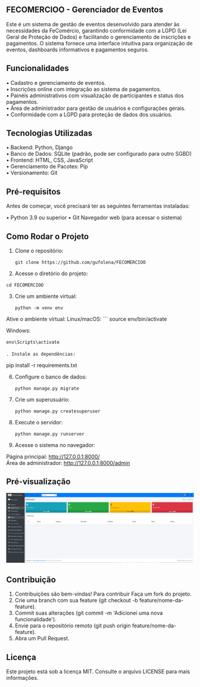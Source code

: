 ## FECOMERCIOO - Gerenciador de Eventos
Este é um sistema de gestão de eventos desenvolvido para atender às necessidades da FeComércio, garantindo conformidade com a LGPD (Lei Geral de Proteção de Dados) e facilitando o gerenciamento de inscrições e pagamentos. O sistema fornece uma interface intuitiva para organização de eventos, dashboards informativos e pagamentos seguros.

## Funcionalidades
• Cadastro e gerenciamento de eventos.<br>
• Inscrições online com integração ao sistema de pagamentos.<br>
• Painéis administrativos com visualização de participantes e status dos pagamentos.<br>
• Área de administrador para gestão de usuários e configurações gerais.<br>
• Conformidade com a LGPD para proteção de dados dos usuários.<br>

## Tecnologias Utilizadas
• Backend: Python, Django<br>
• Banco de Dados: SQLite (padrão, pode ser configurado para outro SGBD)<br>
• Frontend: HTML, CSS, JavaScript<br>
• Gerenciamento de Pacotes: Pip<br>
• Versionamento: Git<br>

## Pré-requisitos
Antes de começar, você precisará ter as seguintes ferramentas instaladas:

• Python 3.9 ou superior
• Git
Navegador web (para acessar o sistema)

## Como Rodar o Projeto

1. Clone o repositório:
   ```
   git clone https://github.com/gufolena/FECOMERCIOO
   
2. Acesse o diretório do projeto:
```
cd FECOMERCIOO
```
3. Crie um ambiente virtual:
   ```
   python -m venv env
   ```
    
  Ative o ambiente virtual:
   Linux/macOS:
    ```
    source env/bin/activate
    
   Windows:
   ```
   env\Scripts\activate
   
. Instale as dependências:
   ```
   pip install -r requirements.txt
   
6. Configure o banco de dados:
   ```
   python manage.py migrate

7. Crie um superusuário:
   ```
   python manage.py createsuperuser
   
9. Execute o servidor:
   ```
   python manage.py runserver
   
10. Acesse o sistema no navegador:

Página principal: http://127.0.0.1:8000/<br>
Área de administrador: http://127.0.0.1:8000/admin

## Pré-visualização
![Preview](static/img/fecomercio.png)


## Contribuição
1. Contribuições são bem-vindas! Para contribuir Faça um fork do projeto.
2. Crie uma branch com sua feature (git checkout -b feature/nome-da-feature).
3. Commit suas alterações (git commit -m 'Adicionei uma nova funcionalidade').
4. Envie para o repositório remoto (git push origin feature/nome-da-feature).
5. Abra um Pull Request.

## Licença
Este projeto está sob a licença MIT. Consulte o arquivo LICENSE para mais informações.




